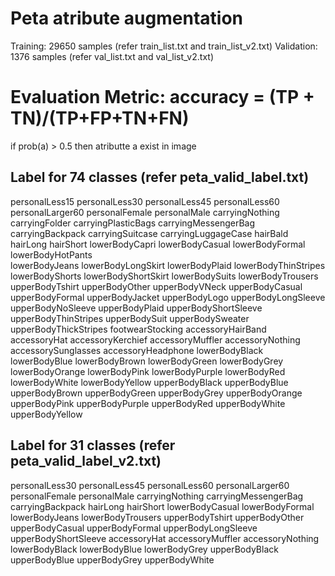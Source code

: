 # Peta atribute augmentation

Training: 29650 samples (refer train_list.txt and train_list_v2.txt)
Validation: 1376 samples (refer val_list.txt and val_list_v2.txt)

# Evaluation Metric: accuracy = (TP + TN)/(TP+FP+TN+FN)
if prob(a) > 0.5 then atributte a exist in image

## Label for 74 classes (refer peta_valid_label.txt)
personalLess15
personalLess30
personalLess45
personalLess60
personalLarger60
personalFemale
personalMale
carryingNothing
carryingFolder
carryingPlasticBags
carryingMessengerBag
carryingBackpack
carryingSuitcase
carryingLuggageCase
hairBald
hairLong
hairShort
lowerBodyCapri
lowerBodyCasual
lowerBodyFormal
lowerBodyHotPants	
lowerBodyJeans
lowerBodyLongSkirt
lowerBodyPlaid
lowerBodyThinStripes
lowerBodyShorts
lowerBodyShortSkirt
lowerBodySuits
lowerBodyTrousers
upperBodyTshirt
upperBodyOther
upperBodyVNeck
upperBodyCasual
upperBodyFormal
upperBodyJacket
upperBodyLogo
upperBodyLongSleeve
upperBodyNoSleeve
upperBodyPlaid
upperBodyShortSleeve
upperBodyThinStripes
upperBodySuit
upperBodySweater
upperBodyThickStripes
footwearStocking
accessoryHairBand
accessoryHat
accessoryKerchief
accessoryMuffler
accessoryNothing
accessorySunglasses
accessoryHeadphone
lowerBodyBlack
lowerBodyBlue
lowerBodyBrown
lowerBodyGreen
lowerBodyGrey
lowerBodyOrange
lowerBodyPink
lowerBodyPurple
lowerBodyRed
lowerBodyWhite
lowerBodyYellow
upperBodyBlack
upperBodyBlue
upperBodyBrown
upperBodyGreen
upperBodyGrey
upperBodyOrange
upperBodyPink
upperBodyPurple
upperBodyRed
upperBodyWhite
upperBodyYellow



## Label for 31 classes (refer peta_valid_label_v2.txt)
personalLess30
personalLess45
personalLess60
personalLarger60
personalFemale
personalMale
carryingNothing
carryingMessengerBag
carryingBackpack
hairLong
hairShort
lowerBodyCasual
lowerBodyFormal
lowerBodyJeans
lowerBodyTrousers
upperBodyTshirt
upperBodyOther
upperBodyCasual
upperBodyFormal
upperBodyLongSleeve
upperBodyShortSleeve
accessoryHat
accessoryMuffler
accessoryNothing
lowerBodyBlack
lowerBodyBlue
lowerBodyGrey
upperBodyBlack
upperBodyBlue
upperBodyGrey
upperBodyWhite
